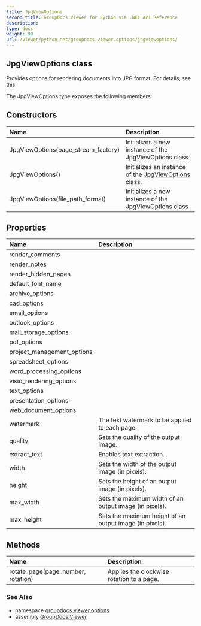 ```yaml
---
title: JpgViewOptions
second_title: GroupDocs.Viewer for Python via .NET API Reference
description: 
type: docs
weight: 90
url: /viewer/python-net/groupdocs.viewer.options/jpgviewoptions/
---
```


## JpgViewOptions class

Provides options for rendering documents into JPG format. For details, see this

The JpgViewOptions type exposes the following members:
## Constructors
| Name | Description |
| :- | :- |
|JpgViewOptions(page_stream_factory)|Initializes a new instance of the JpgViewOptions class|
|JpgViewOptions()|Initializes an instance of the [JpgViewOptions](/viewer/python-net/groupdocs.viewer.options/jpgviewoptions/) class.|
|JpgViewOptions(file_path_format)|Initializes a new instance of the JpgViewOptions class|
## Properties
| Name | Description |
| :- | :- |
|render_comments|  |
|render_notes|  |
|render_hidden_pages|  |
|default_font_name|  |
|archive_options|  |
|cad_options|  |
|email_options|  |
|outlook_options|  |
|mail_storage_options|  |
|pdf_options|  |
|project_management_options|  |
|spreadsheet_options|  |
|word_processing_options|  |
|visio_rendering_options|  |
|text_options|  |
|presentation_options|  |
|web_document_options|  |
|watermark|The text watermark to be applied to each page.|
|quality|Sets the quality of the output image.|
|extract_text|Enables text extraction.|
|width|Sets the width of the output image (in pixels).|
|height|Sets the height of an output image (in pixels).|
|max_width|Sets the maximum width of an output image (in pixels).|
|max_height|Sets the maximum height of an output image (in pixels).|
## Methods
| Name | Description |
| :- | :- |
|rotate_page(page_number, rotation)|Applies the clockwise rotation to a page.|

### See Also

* namespace [groupdocs.viewer.options](/viewer/python-net/groupdocs.viewer.options/)
* assembly [GroupDocs.Viewer](/viewer/python-net/)

